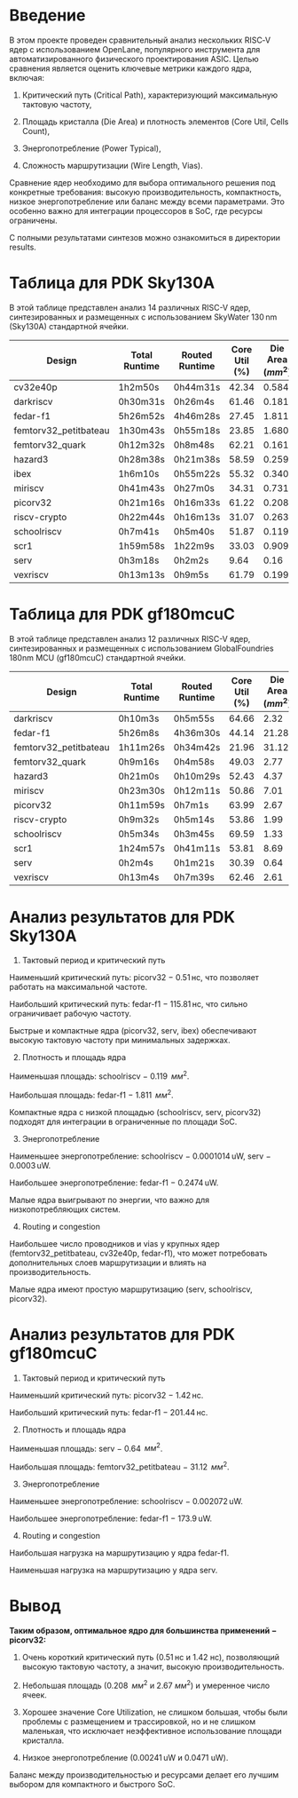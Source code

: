 # Введение

В этом проекте проведен сравнительный анализ нескольких RISC‑V ядер с использованием OpenLane, популярного инструмента для автоматизированного физического проектирования ASIC. Целью сравнения является оценить ключевые метрики каждого ядра, включая:

1) Критический путь (Critical Path), характеризующий максимальную тактовую частоту,

2) Площадь кристалла (Die Area) и плотность элементов (Core Util, Cells Count),

3) Энергопотребление (Power Typical),

4) Сложность маршрутизации (Wire Length, Vias).

Сравнение ядер необходимо для выбора оптимального решения под конкретные требования: высокую производительность, компактность, низкое энергопотребление или баланс между всеми параметрами. Это особенно важно для интеграции процессоров в SoC, где ресурсы ограничены.

С полными результатами синтезов можно ознакомиться в директории results.

# Таблица для PDK Sky130A

В этой таблице представлен анализ 14 различных RISC-V ядер, синтезированных и размещенных с использованием SkyWater 130 nm (Sky130A) стандартной ячейки.

| Design               | Total Runtime | Routed Runtime | Core Util (%) | Die Area $`(mm^2)`$ | Cells Count | Wire Length (um) | Vias | Critical Path (ns) | Power Typical (uW) |
|---------------------|---------------|----------------|---------------|----------------|-------------|-----------------|------|------------------|------------------|
| cv32e40p        | 1h2m50s       | 0h44m31s       | 42.34         | 0.584          | 21301       | 1247091        | 199434 | 2.65             | 0.00224          |
| darkriscv            | 0h30m31s      | 0h26m4s        | 61.46         | 0.181          | 7471       | 339394          | 67472  | 5.81             | 0.00281          |
| fedar-f1             | 5h26m52s      | 4h46m28s       | 27.45         | 1.811          | 54118      | 3048005        | 438939 | 115.81           | 0.2474            |
| femtorv32_petitbateau| 1h30m43s      | 0h55m18s       | 23.85         | 1.680          | 33204       | 3383382        | 326538 | 7.37             | 0.0694           |
| femtorv32_quark      | 0h12m32s      | 0h8m48s        | 62.21         | 0.161          | 6351         | 283972          | 56940  | 4.59             | 0.00329          |
| hazard3         | 0h28m38s      | 0h21m38s       | 58.59         | 0.259          | 11160         | 473599          | 96726  | 8.69             | 0.00395          |
| ibex           | 1h6m10s      | 0h55m22s       | 55.32         | 0.340          | 14839       | 807876          | 138186 | 1.60             | 0.01427          |
| miriscv         | 0h41m43s      | 0h27m0s        | 34.31         | 0.731          | 19355       | 1290821        | 172071 | 1.62             | 0.00228          |
| picorv32             | 0h21m16s      | 0h16m33s       | 61.22         | 0.208          | 8680         | 446448          | 80167  | 0.51             | 0.00241          |
| riscv-crypto      | 0h22m44s     | 0h16m13s      | 31.07         | 0.263          | 6932         | 444256          | 62129  | 5.80             | 0.00385          |
| schoolriscv  | 0h7m41s       | 0h5m40s        | 51.87         | 0.119          | 5308         | 156365          | 36211  | 2.52             | 0.0001014        |
| scr1        | 1h59m58s      | 1h22m9s        | 33.03         | 0.909          | 26166       | 1581000        | 233467 | 15.29            | 0.01032          |
| serv             | 0h3m18s       | 0h2m2s         | 9.64          | 0.16           | 856         | 67090           | 7870   | 1.68             | 0.0003         |
| vexriscv             | 0h13m13s      | 0h9m5s         | 61.79         | 0.199          | 8120         | 366402          | 69401  | 1.99             | 0.00262          |

# Таблица для PDK gf180mcuC

В этой таблице представлен анализ 12 различных RISC-V ядер, синтезированных и размещенных с использованием GlobalFoundries 180nm MCU (gf180mcuC) стандартной ячейки.

| Design | Total Runtime | Routed Runtime | Core Util (%) | Die Area $(mm^2)$ | Cells Count | Wire Length (um) | Vias | Critical Path (ns) | Power Typical (uW) |
|--------|---------------|----------------|---------------|-----------------|-------------|-----------------|------|------------------|------------------|
| darkriscv | 0h10m3s | 0h5m55s | 64.66 | 2.32 | 8050 | 781932 | 89585 | 11.1 | 0.0539 |
| fedar-f1 | 5h26m8s | 4h36m30s | 44.14 | 21.28 | 65045 | 6124273 | 591805 | 201.44 | 173.9 |
| femtorv32_petitbateau | 1h11m26s | 0h34m42s | 21.96 | 31.12 | 37438 | 7621747 | 454136 | 15.55 | 1.452 |
| femtorv32_quark | 0h9m16s | 0h4m58s | 49.03 | 2.77 | 7084 | 724954 | 76147 | 8.21 | 0.0511 |
| hazard3 | 0h21m0s | 0h10m29s | 52.43 | 4.37 | 14406 | 1308899 | 152307 | 16.25 | 0.122 |
| miriscv | 0h23m30s | 0h12m11s | 50.86 | 7.01 | 21061 | 2132143 | 217586 | 3.87 | 0.0447 |
| picorv32 | 0h11m59s | 0h7m1s | 63.99 | 2.67 | 9212 | 860573 | 99136 | 1.42 | 0.0471 |
| riscv-crypto | 0h9m32s | 0h5m14s | 53.86 | 1.99 | 6188 | 688371 | 70106 | 12.01 | 0.483|
| schoolriscv | 0h5m34s | 0h3m45s | 69.59 | 1.33 | 5767 | 385396 | 48178 | 4.66 | 0.002072 |
| scr1 | 1h24m57s | 0h41m11s | 53.81 | 8.69 | 28377 | 3140255 | 315074 | 26.36 | 0.0891 |
| serv | 0h2m4s | 0h1m21s | 30.39 | 0.64 | 944 | 80954 | 9377 | 3.5 | 0.00418 |
| vexriscv | 0h13m4s | 0h7m39s | 62.46 | 2.61 | 10566 | 800749 | 106624 | 3.59 | 0.0655 |

# Анализ результатов для PDK Sky130A

1. Тактовый период и критический путь

Наименьший критический путь: picorv32 $-$ 0.51 нс, что позволяет работать на максимальной частоте.

Наибольший критический путь: fedar-f1 $-$ 115.81 нс, что сильно ограничивает рабочую частоту.

Быстрые и компактные ядра (picorv32, serv, ibex) обеспечивают высокую тактовую частоту при минимальных задержках.

2. Плотность и площадь ядра

Наименьшая площадь: schoolriscv $-$ 0.119 $`~мм^2`$.

Наибольшая площадь: fedar-f1 $-$ 1.811 $`~мм^2`$.

Компактные ядра с низкой площадью (schoolriscv, serv, picorv32) подходят для интеграции в ограниченные по площади SoC.

3. Энергопотребление

Наименьшее энергопотребление: schoolriscv $-$ 0.0001014 uW, serv $-$ 0.0003 uW.

Наибольшее энергопотребление: fedar-f1 $-$ 0.2474 uW.

Малые ядра выигрывают по энергии, что важно для низкопотребляющих систем.

4. Routing и congestion

Наибольшее число проводников и vias у крупных ядер (femtorv32_petitbateau, cv32e40p, fedar-f1), что может потребовать дополнительных слоев маршрутизации и влиять на производительность.

Малые ядра имеют простую маршрутизацию (serv, schoolriscv, picorv32).

# Анализ результатов для PDK gf180mcuC

1. Тактовый период и критический путь

Наименьший критический путь: picorv32 $-$ 1.42 нс.

Наибольший критический путь: fedar-f1 $-$ 201.44 нс.

2. Плотность и площадь ядра

Наименьшая площадь: serv $-$ 0.64 $`~мм^2`$.

Наибольшая площадь: femtorv32_petitbateau $-$ 31.12 $`~мм^2`$.

3. Энергопотребление

Наименьшее энергопотребление: schoolriscv $-$ 0.002072 uW.

Наибольшее энергопотребление: fedar-f1 $-$ 173.9 uW.

4. Routing и congestion

Наибольшая нагрузка на маршрутизацию у ядра fedar-f1.

Наименьшая нагрузка на маршрутизацию у ядра serv.

# Вывод

**Таким образом, оптимальное ядро для большинства применений $-$ picorv32:**

1) Очень короткий критический путь (0.51 нс и 1.42 нс), позволяющий высокую тактовую частоту, а значит, высокую производительность.

2) Небольшая площадь (0.208 $`~мм^2`$ и 2.67 $`мм^2`$) и умеренное число ячеек.

3) Хорошее значение Core Utilization, не слишком большая, чтобы были проблемы с размещением и трассировкой, но и не слишком маленькая, что исключает неэффективное использование площади кристалла.

4) Низкое энергопотребление (0.00241 uW и 0.0471 uW).

Баланс между производительностью и ресурсами делает его лучшим выбором для компактного и быстрого SoC.



